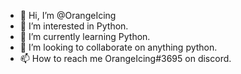 - 👋 Hi, I’m @OrangeIcing
- 👀 I’m interested in Python.
- 🌱 I’m currently learning Python.
- 💞️ I’m looking to collaborate on anything python.
- 📫 How to reach me OrangeIcing#3695 on discord.

<!---
OrangeIcing/OrangeIcing is a ✨ special ✨ repository because its `README.md` (this file) appears on your GitHub profile.
You can click the Preview link to take a look at your changes.
--->
